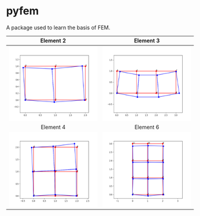 # pyfem
A package used to learn the basis of FEM.


Element 2 |  Element 3
:-------------------------:|:-------------------------------:
<img alt="MCC loading display" height="200" src="figures/node_6_element_2.png" title="MCC loading display"/> | <img alt="MCC loading display" height="200" src="figures/node_8_element_3.png" title="MCC loading display"/>
Element 4 |  Element 6
<img alt="MCC loading display" height="200" src="figures/node_9_element_4.png" title="MCC loading display"/> | <img alt="MCC loading display" height="200" src="figures/node_12_element_6.png" title="MCC loading display"/>